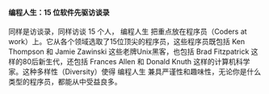 #### 编程人生：15 位软件先驱访谈录

同样是访谈录，同样访谈 15 个人， 编程人生 把重点放在程序员（Coders at work）上。它从各个领域选取了15位顶尖的程序员，这些程序员既包括 Ken Thompson 和 Jamie Zawinski 这些老牌Unix黑客，也包括 Brad Fitzpatrick 这样的80后新生代，还包括 Frances Allen 和 Donald Knuth 这样的计算机科学家。这种多样性（Diversity）使得 编程人生 兼具严谨性和趣味性，无论你是什么类型的程序员，都能从中受益良多。

